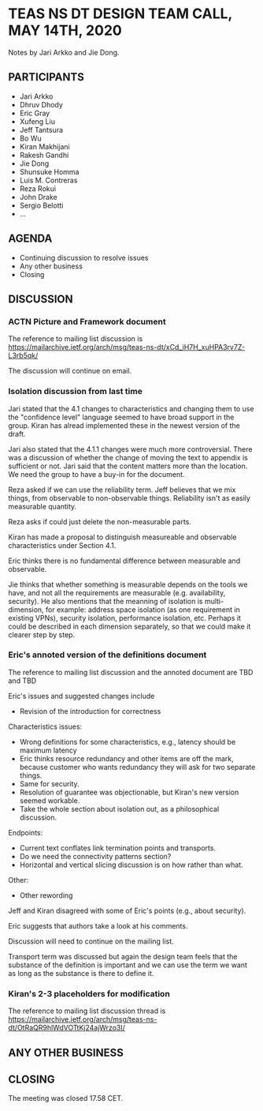 # TEAS NS DT DESIGN TEAM CALL, MAY 14TH, 2020

Notes by Jari Arkko and Jie Dong.

## PARTICIPANTS

* Jari Arkko
* Dhruv Dhody
* Eric Gray
* Xufeng Liu
* Jeff Tantsura
* Bo Wu
* Kiran Makhijani
* Rakesh Gandhi
* Jie Dong
* Shunsuke Homma
* Luis M. Contreras
* Reza Rokui
* John Drake
* Sergio Belotti
* ...

## AGENDA

* Continuing discussion to resolve issues
* Any other business
* Closing

## DISCUSSION

### ACTN Picture and Framework document

The reference to mailing list discussion is https://mailarchive.ietf.org/arch/msg/teas-ns-dt/xCd_iH7H_xuHPA3rv7Z-L3rb5qk/

The discussion will continue on email.

### Isolation discussion from last time

Jari stated that the 4.1 changes to characteristics and changing them to use the "confidence level" language seemed to have broad support in the group. Kiran has alread implemented these in the newest version of the draft.

Jari also stated that the 4.1.1 changes were much more controversial. There was a discussion of whether the change of moving the text to appendix is sufficient or not. Jari said that the content matters more than the location. We need the group to have a buy-in for the document.

Reza asked if we can use the reliability term. Jeff believes that we mix things, from observable to non-observable things. Reliability isn't as easily measurable quantity.

Reza asks if could just delete the non-measurable parts.

Kiran has made a proposal to distinguish measureable and observable characteristics under Section 4.1.

Eric thinks there is no fundamental difference between measurable and observable.

Jie thinks that whether something is measurable depends on the tools we have, and not all the requirements are measurable (e.g. availability, security). He also mentions that the meanning of isolation is multi-dimension, for example: address space isolation (as one requirement in existing VPNs), security isolation, performance isolation, etc. Perhaps it could be described in each dimension separately, so that we could make it clearer step by step.

### Eric's annoted version of the definitions document

The reference to mailing list discussion and the annoted document are TBD and TBD

Eric's issues and suggested changes include

- Revision of the introduction for correctness

Characteristics issues:
- Wrong definitions for some characteristics, e.g., latency should be maximum latency
- Eric thinks resource redundancy and other items are off the mark, because customer who wants redundancy they will ask for two separate things.
- Same for security.
- Resolution of guarantee was objectionable, but Kiran's new version seemed workable.
- Take the whole section about isolation out, as a philosophical discussion.

Endpoints:
- Current text conflates link termination points and transports.
- Do we need the connectivity patterns section?
- Horizontal and vertical slicing discussion is on how rather than what.

Other:
- Other rewording

Jeff and Kiran disagreed with some of Eric's points (e.g., about security).

Eric suggests that authors take a look at his comments.

Discussion will need to continue on the mailing list.

Transport term was discussed but again the design team feels that the substance of the definition is important and we can use the term we want as long as the substance is there to define it.

### Kiran's 2-3 placeholders for modification

The reference to mailing list discussion thread is https://mailarchive.ietf.org/arch/msg/teas-ns-dt/OtRaQR9hlWdVOTtKj24ajWrzo3I/

## ANY OTHER BUSINESS

## CLOSING

The meeting was closed 17.58 CET.
